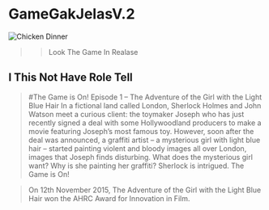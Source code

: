 # GameGakJelasV.2

![Chicken Dinner](https://png.pngtree.com/element_our/png_detail/20180920/winner-chicken-dinner-badge-pubg-game-png_110428.jpg)

>> Look The Game In Realase

## I This Not Have Role Tell

> #The Game is On!
> Episode 1 – The Adventure of the Girl with the Light Blue Hair
> In a fictional land called London, Sherlock Holmes and John Watson meet a curious client: the toymaker Joseph who has just recently signed a deal with some Hollywoodland producers to make a movie featuring Joseph’s most famous toy. However, soon after the deal was announced, a graffiti artist – a mysterious girl with light blue hair – started painting violent and bloody images all over London, images that Joseph finds disturbing. What does the mysterious girl want? Why is she painting her graffiti? Sherlock is intrigued. The Game is On!

> On 12th November 2015, The Adventure of the Girl with the Light Blue Hair won the AHRC Award for Innovation in Film.
